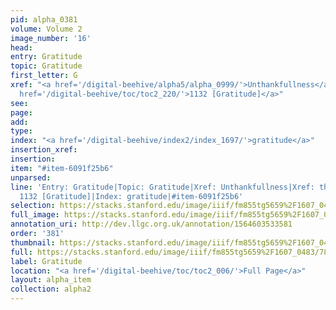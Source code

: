 ```yaml
---
pid: alpha_0381
volume: Volume 2
image_number: '16'
head: 
entry: Gratitude
topic: Gratitude
first_letter: G
xref: "<a href='/digital-beehive/alpha5/alpha_0999/'>Unthankfullness</a>|<a href='/digital-beehive/alpha5/alpha_0940/'>thanks</a>|<a
  href='/digital-beehive/toc/toc2_220/'>1132 [Gratitude]</a>"
see: 
page: 
add: 
type: 
index: "<a href='/digital-beehive/index2/index_1697/'>gratitude</a>"
insertion_xref: 
insertion: 
item: "#item-6091f25b6"
unparsed: 
line: 'Entry: Gratitude|Topic: Gratitude|Xref: Unthankfullness|Xref: thanks|Xref:
  1132 [Gratitude]|Index: gratitude|#item-6091f25b6'
selection: https://stacks.stanford.edu/image/iiif/fm855tg5659%2F1607_0483/780,547,2986,586/full/0/default.jpg
full_image: https://stacks.stanford.edu/image/iiif/fm855tg5659%2F1607_0483/full/full/0/default.jpg
annotation_uri: http://dev.llgc.org.uk/annotation/1564603533581
order: '381'
thumbnail: https://stacks.stanford.edu/image/iiif/fm855tg5659%2F1607_0483/780,547,600,180/250,/0/default.jpg
full: https://stacks.stanford.edu/image/iiif/fm855tg5659%2F1607_0483/780,547,2986,586/full/0/default.jpg
label: Gratitude
location: "<a href='/digital-beehive/toc/toc2_006/'>Full Page</a>"
layout: alpha_item
collection: alpha2
---
```

